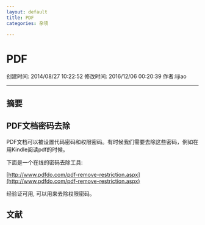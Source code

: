 ```yaml
---
layout: default
title: PDF
categories: 杂项

---
```


# PDF
创建时间: 2014/08/27 10:22:52  修改时间: 2016/12/06 00:20:39 作者:lijiao

----

## 摘要


## PDF文档密码去除

PDF文档可以被设置代码密码和权限密码。有时候我们需要去除这些密码，例如在用Kindle阅读pdf的时候。

下面是一个在线的密码去除工具:

[http://www.pdfdo.com/pdf-remove-restriction.aspx](http://www.pdfdo.com/pdf-remove-restriction.aspx)

经验证可用, 可以用来去除权限密码。

## 文献
